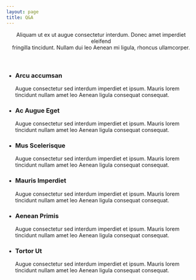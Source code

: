 ```yaml
---
layout: page
title: Q&A
---
```

<section id="three" class="wrapper style3 special">
	<div class="inner">
		<header class="major">
			<p>Aliquam ut ex ut augue consectetur interdum. Donec amet imperdiet eleifend<br />
			fringilla tincidunt. Nullam dui leo Aenean mi ligula, rhoncus ullamcorper.</p>
		</header>
		<ul class="features">
			<li class="icon fa-paper-plane-o">
				<h3>Arcu accumsan</h3>
				<p>Augue consectetur sed interdum imperdiet et ipsum. Mauris lorem tincidunt nullam amet leo Aenean ligula consequat consequat.</p>
			</li>
			<li class="icon fa-laptop">
				<h3>Ac Augue Eget</h3>
				<p>Augue consectetur sed interdum imperdiet et ipsum. Mauris lorem tincidunt nullam amet leo Aenean ligula consequat consequat.</p>
			</li>
			<li class="icon fa-code">
				<h3>Mus Scelerisque</h3>
				<p>Augue consectetur sed interdum imperdiet et ipsum. Mauris lorem tincidunt nullam amet leo Aenean ligula consequat consequat.</p>
			</li>
			<li class="icon fa-headphones">
				<h3>Mauris Imperdiet</h3>
				<p>Augue consectetur sed interdum imperdiet et ipsum. Mauris lorem tincidunt nullam amet leo Aenean ligula consequat consequat.</p>
			</li>
			<li class="icon fa-heart-o">
				<h3>Aenean Primis</h3>
				<p>Augue consectetur sed interdum imperdiet et ipsum. Mauris lorem tincidunt nullam amet leo Aenean ligula consequat consequat.</p>
			</li>
			<li class="icon fa-flag-o">
				<h3>Tortor Ut</h3>
				<p>Augue consectetur sed interdum imperdiet et ipsum. Mauris lorem tincidunt nullam amet leo Aenean ligula consequat consequat.</p>
			</li>
		</ul>
	</div>
</section>
